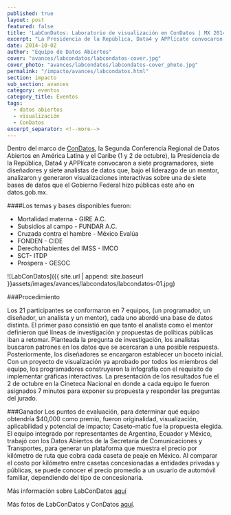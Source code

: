 ```yaml
---
published: true
layout: post
featured: false
title: 'LabConDatos: Laboratorio de visualización en ConDatos | MX 2014'
excerpt: "La Presidencia de la República, Data4 y APPlícate convocaron a siete programadores, siete diseñadores y siete analistas de datos que analizaron y generaron visualizaciones interactivas con Datos Abiertos."
date: 2014-10-02
author: "Equipo de Datos Abiertos"
cover: "avances/labcondatos/labcondatos-cover.jpg"
cover_photo: "avances/labcondatos/labcondatos-cover_photo.jpg"
permalink: "/impacto/avances/labcondatos.html"
section: impacto
sub_section: avances
category: eventos
category_title: Eventos
tags:
  - datos abiertos
  - visualización
  - ConDatos
excerpt_separator: <!--more-->
---
```


Dentro del marco de [ConDatos](http://condatos.org/ "Title"), la Segunda Conferencia Regional de Datos Abiertos en América Latina y el Caribe (1 y 2 de octubre), la Presidencia de la República, Data4 y APPlícate convocaron a siete programadores, siete diseñadores y siete analistas de datos que, bajo el liderazgo de un mentor, analizaron y generaron visualizaciones interactivas sobre una de siete bases de datos que el Gobierno Federal hizo públicas este año en datos.gob.mx.

<!--more-->

####Los temas y bases disponibles fueron:

* Mortalidad materna - GIRE A.C.
* Subsidios al campo - FUNDAR A.C.
* Cruzada contra el hambre - México Evalúa
* FONDEN - CIDE
* Derechohabientes del IMSS - IMCO
* SCT- ITDP
* Prospera - GESOC

![LabConDatos]({{ site.url | append: site.baseurl }}assets/images/avances/labcondatos/labcondatos-01.jpg)

###Procedimiento

Los 21 participantes se conformaron en 7 equipos, (un programador, un diseñador, un analista y un mentor), cada uno abordó una base de datos distinta. El primer paso consistió en que tanto el analista como el mentor definieron qué líneas de investigación y propuestas de políticas públicas iban a retomar.
Planteada la pregunta de investigación, los analistas buscaron patrones en los datos que se acercaran a una posible respuesta. Posteriormente, los diseñadores se encargaron establecer un boceto inicial. Con un proyecto de visualización ya aprobado por todos los miembros del equipo, los programadores construyeron la infografía con el requisito de implementar gráficas interactivas.
La presentación de los resultados fue el 2 de octubre en la Cineteca Nacional en donde a cada equipo le fueron asignados 7 minutos para exponer su propuesta y responder las preguntas del jurado.

###Ganador
Los puntos de evaluación, para determinar qué equipo obtendría $40,000 como premio, fueron originalidad, visualización, aplicabilidad y potencial de impacto; Caseto-matic fue la propuesta elegida. El equipo integrado por representantes de Argentina, Ecuador y México, trabajó con los Datos Abiertos de la Secretaría de Comunicaciones y Transportes, para generar un plataforma que muestra el precio por kilómetro de ruta que cobra cada caseta de peaje en México. Al comparar el costo por kilómetro entre casetas concesionadas a entidades privadas y públicas, se puede conocer el precio promedio a un usuario de automóvil familiar, dependiendo del tipo de concesionaria.

Más información sobre LabConDatos [aquí](http://condatos.org/lab.html "Title")

Más fotos de LabConDatos y ConDatos [aquí](https://www.flickr.com/photos/127597012@N03/ "Title").
